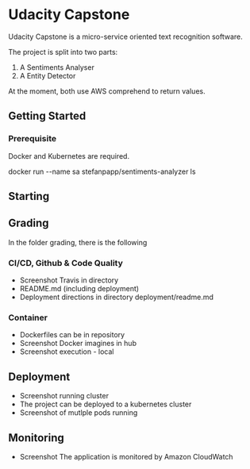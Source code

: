 # Udacity Capstone
Udacity Capstone is a micro-service oriented text recognition software.

The project is split into two parts:
1. A Sentiments Analyser
2. A Entity Detector

At the moment, both use AWS comprehend to return values. 

## Getting Started
### Prerequisite
Docker and Kubernetes are required.

docker run --name sa stefanpapp/sentiments-analyzer ls

## Starting


## Grading
In the folder grading, there is the following 

### CI/CD, Github & Code Quality
* Screenshot Travis in directory
* README.md (including deployment)
* Deployment directions in directory deployment/readme.md

### Container
* Dockerfiles can be in repository
* Screenshot Docker imagines in hub
* Screenshot execution - local

## Deployment
* Screenshot running cluster
* The project can be deployed to a kubernetes cluster
* Screenshot of mutlple pods running

## Monitoring
* Screenshot The application is monitored by Amazon CloudWatch